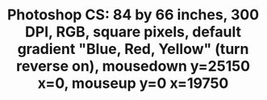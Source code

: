 ---
ee_id: '78'
site: '1'
type: '2'
long_id: 2011-006 Photoshop CS
url: 2011-006-photoshop-cs
year: '2011'
medium: Chromogenic print
commission:
add_credit:
dims: 87 x 69 inches
pitch:
ps:
live_url:
related:
title: 'Photoshop CS: 84 by 66 inches, 300 DPI, RGB, square pixels, default gradient
  "Blue, Red, Yellow" (turn reverse on), mousedown y=25150 x=0, mouseup y=0 x=19750'
youtube:
imgs: "{filedir_1}photoshop-cs-2011-006-full-cropped-database-AR.jpg"
subheading:
year2: '2011'
download:
add_credits:
related_code:
! '':
layout: things-i-made
---